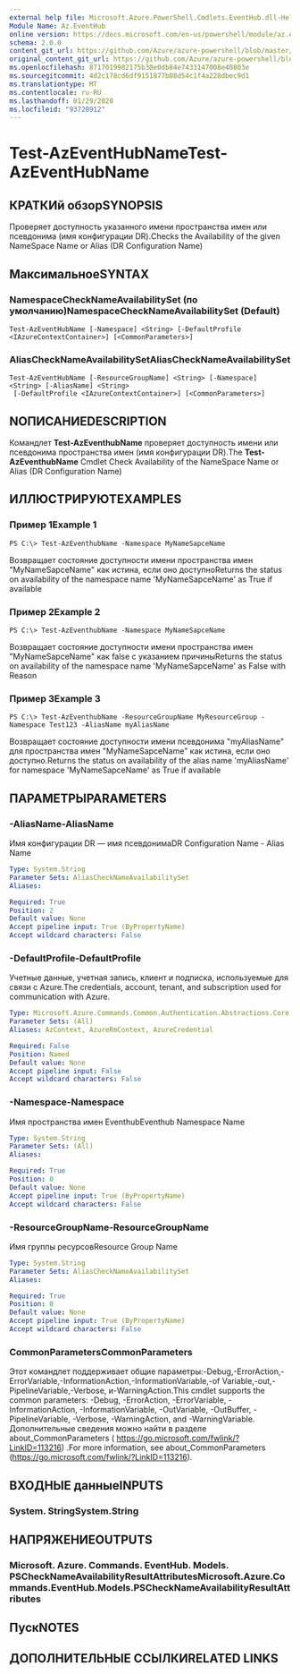 ```yaml
---
external help file: Microsoft.Azure.PowerShell.Cmdlets.EventHub.dll-Help.xml
Module Name: Az.EventHub
online version: https://docs.microsoft.com/en-us/powershell/module/az.eventhub/test-azeventhubname
schema: 2.0.0
content_git_url: https://github.com/Azure/azure-powershell/blob/master/src/EventHub/EventHub/help/Test-AzEventHubName.md
original_content_git_url: https://github.com/Azure/azure-powershell/blob/master/src/EventHub/EventHub/help/Test-AzEventHubName.md
ms.openlocfilehash: 8717019982175b30e0db84e7433147008e40803e
ms.sourcegitcommit: 4d2c178cd6df9151877b08d54c1f4a228dbec9d1
ms.translationtype: MT
ms.contentlocale: ru-RU
ms.lasthandoff: 01/29/2020
ms.locfileid: "93720912"
---
```

# <span data-ttu-id="81361-101">Test-AzEventHubName</span><span class="sxs-lookup"><span data-stu-id="81361-101">Test-AzEventHubName</span></span>

## <span data-ttu-id="81361-102">КРАТКИй обзор</span><span class="sxs-lookup"><span data-stu-id="81361-102">SYNOPSIS</span></span>
<span data-ttu-id="81361-103">Проверяет доступность указанного имени пространства имен или псевдонима (имя конфигурации DR).</span><span class="sxs-lookup"><span data-stu-id="81361-103">Checks the Availability of the given NameSpace Name or Alias (DR Configuration Name)</span></span>

## <span data-ttu-id="81361-104">Максимальное</span><span class="sxs-lookup"><span data-stu-id="81361-104">SYNTAX</span></span>

### <span data-ttu-id="81361-105">NamespaceCheckNameAvailabilitySet (по умолчанию)</span><span class="sxs-lookup"><span data-stu-id="81361-105">NamespaceCheckNameAvailabilitySet (Default)</span></span>
```
Test-AzEventHubName [-Namespace] <String> [-DefaultProfile <IAzureContextContainer>] [<CommonParameters>]
```

### <span data-ttu-id="81361-106">AliasCheckNameAvailabilitySet</span><span class="sxs-lookup"><span data-stu-id="81361-106">AliasCheckNameAvailabilitySet</span></span>
```
Test-AzEventHubName [-ResourceGroupName] <String> [-Namespace] <String> [-AliasName] <String>
 [-DefaultProfile <IAzureContextContainer>] [<CommonParameters>]
```

## <span data-ttu-id="81361-107">NОПИСАНИЕ</span><span class="sxs-lookup"><span data-stu-id="81361-107">DESCRIPTION</span></span>
<span data-ttu-id="81361-108">Командлет **Test-AzEventhubName** проверяет доступность имени или псевдонима пространства имен (имя конфигурации DR).</span><span class="sxs-lookup"><span data-stu-id="81361-108">The **Test-AzEventhubName** Cmdlet Check Availability of the NameSpace Name or Alias (DR Configuration Name)</span></span>

## <span data-ttu-id="81361-109">ИЛЛЮСТРИРУЮТ</span><span class="sxs-lookup"><span data-stu-id="81361-109">EXAMPLES</span></span>

### <span data-ttu-id="81361-110">Пример 1</span><span class="sxs-lookup"><span data-stu-id="81361-110">Example 1</span></span>
```
PS C:\> Test-AzEventhubName -Namespace MyNameSapceName
```

<span data-ttu-id="81361-111">Возвращает состояние доступности имени пространства имен "MyNameSapceName" как истина, если оно доступно</span><span class="sxs-lookup"><span data-stu-id="81361-111">Returns the status on availability of the namespace name 'MyNameSapceName' as True if available</span></span>

### <span data-ttu-id="81361-112">Пример 2</span><span class="sxs-lookup"><span data-stu-id="81361-112">Example 2</span></span>
```
PS C:\> Test-AzEventhubName -Namespace MyNameSapceName
```

<span data-ttu-id="81361-113">Возвращает состояние доступности имени пространства имен "MyNameSapceName" как false с указанием причины</span><span class="sxs-lookup"><span data-stu-id="81361-113">Returns the status on availability of the namespace name 'MyNameSapceName' as False with Reason</span></span>

### <span data-ttu-id="81361-114">Пример 3</span><span class="sxs-lookup"><span data-stu-id="81361-114">Example 3</span></span>
```
PS C:\> Test-AzEventhubName -ResourceGroupName MyResourceGroup -Namespace Test123 -AliasName myAliasName
```

<span data-ttu-id="81361-115">Возвращает состояние доступности имени псевдонима "myAliasName" для пространства имен "MyNameSapceName" как истина, если оно доступно.</span><span class="sxs-lookup"><span data-stu-id="81361-115">Returns the status on availability of the alias name 'myAliasName' for namespace 'MyNameSapceName' as True if available</span></span>

## <span data-ttu-id="81361-116">ПАРАМЕТРЫ</span><span class="sxs-lookup"><span data-stu-id="81361-116">PARAMETERS</span></span>

### <span data-ttu-id="81361-117">-AliasName</span><span class="sxs-lookup"><span data-stu-id="81361-117">-AliasName</span></span>
<span data-ttu-id="81361-118">Имя конфигурации DR — имя псевдонима</span><span class="sxs-lookup"><span data-stu-id="81361-118">DR Configuration Name - Alias Name</span></span>

```yaml
Type: System.String
Parameter Sets: AliasCheckNameAvailabilitySet
Aliases:

Required: True
Position: 2
Default value: None
Accept pipeline input: True (ByPropertyName)
Accept wildcard characters: False
```

### <span data-ttu-id="81361-119">-DefaultProfile</span><span class="sxs-lookup"><span data-stu-id="81361-119">-DefaultProfile</span></span>
<span data-ttu-id="81361-120">Учетные данные, учетная запись, клиент и подписка, используемые для связи с Azure.</span><span class="sxs-lookup"><span data-stu-id="81361-120">The credentials, account, tenant, and subscription used for communication with Azure.</span></span>

```yaml
Type: Microsoft.Azure.Commands.Common.Authentication.Abstractions.Core.IAzureContextContainer
Parameter Sets: (All)
Aliases: AzContext, AzureRmContext, AzureCredential

Required: False
Position: Named
Default value: None
Accept pipeline input: False
Accept wildcard characters: False
```

### <span data-ttu-id="81361-121">-Namespace</span><span class="sxs-lookup"><span data-stu-id="81361-121">-Namespace</span></span>
<span data-ttu-id="81361-122">Имя пространства имен Eventhub</span><span class="sxs-lookup"><span data-stu-id="81361-122">Eventhub Namespace Name</span></span>

```yaml
Type: System.String
Parameter Sets: (All)
Aliases:

Required: True
Position: 0
Default value: None
Accept pipeline input: True (ByPropertyName)
Accept wildcard characters: False
```

### <span data-ttu-id="81361-123">-ResourceGroupName</span><span class="sxs-lookup"><span data-stu-id="81361-123">-ResourceGroupName</span></span>
<span data-ttu-id="81361-124">Имя группы ресурсов</span><span class="sxs-lookup"><span data-stu-id="81361-124">Resource Group Name</span></span>

```yaml
Type: System.String
Parameter Sets: AliasCheckNameAvailabilitySet
Aliases:

Required: True
Position: 0
Default value: None
Accept pipeline input: True (ByPropertyName)
Accept wildcard characters: False
```

### <span data-ttu-id="81361-125">CommonParameters</span><span class="sxs-lookup"><span data-stu-id="81361-125">CommonParameters</span></span>
<span data-ttu-id="81361-126">Этот командлет поддерживает общие параметры:-Debug,-ErrorAction,-ErrorVariable,-InformationAction,-InformationVariable,-of Variable,-out,-PipelineVariable,-Verbose, и-WarningAction.</span><span class="sxs-lookup"><span data-stu-id="81361-126">This cmdlet supports the common parameters: -Debug, -ErrorAction, -ErrorVariable, -InformationAction, -InformationVariable, -OutVariable, -OutBuffer, -PipelineVariable, -Verbose, -WarningAction, and -WarningVariable.</span></span> <span data-ttu-id="81361-127">Дополнительные сведения можно найти в разделе about_CommonParameters ( https://go.microsoft.com/fwlink/?LinkID=113216) .</span><span class="sxs-lookup"><span data-stu-id="81361-127">For more information, see about_CommonParameters (https://go.microsoft.com/fwlink/?LinkID=113216).</span></span>

## <span data-ttu-id="81361-128">ВХОДНЫЕ данные</span><span class="sxs-lookup"><span data-stu-id="81361-128">INPUTS</span></span>

### <span data-ttu-id="81361-129">System. String</span><span class="sxs-lookup"><span data-stu-id="81361-129">System.String</span></span>

## <span data-ttu-id="81361-130">НАПРЯЖЕНИЕ</span><span class="sxs-lookup"><span data-stu-id="81361-130">OUTPUTS</span></span>

### <span data-ttu-id="81361-131">Microsoft. Azure. Commands. EventHub. Models. PSCheckNameAvailabilityResultAttributes</span><span class="sxs-lookup"><span data-stu-id="81361-131">Microsoft.Azure.Commands.EventHub.Models.PSCheckNameAvailabilityResultAttributes</span></span>

## <span data-ttu-id="81361-132">Пуск</span><span class="sxs-lookup"><span data-stu-id="81361-132">NOTES</span></span>

## <span data-ttu-id="81361-133">ДОПОЛНИТЕЛЬНЫЕ ССЫЛКИ</span><span class="sxs-lookup"><span data-stu-id="81361-133">RELATED LINKS</span></span>
